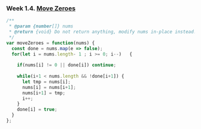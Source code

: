 ### Week 1.4. [Move Zeroes](https://leetcode.com/explore/featured/card/30-day-leetcoding-challenge/528/week-1/3286/)
```javascript
/**
 * @param {number[]} nums
 * @return {void} Do not return anything, modify nums in-place instead.
 */
var moveZeroes = function(nums) {
  const done = nums.map(e => false);
  for(let i = nums.length- 1 ; i >= 0; i--)   {
    
    if(nums[i] != 0 || done[i]) continue;
    
    while(i+1 < nums.length && !done[i+1]) {
      let tmp = nums[i];
      nums[i] = nums[i+1];
      nums[i+1] = tmp;
      i++;
    }
    done[i] = true;
  }
};
```
